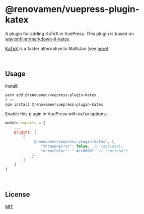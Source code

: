 # @renovamen/vuepress-plugin-katex

A plugin for adding KaTeX in VuePress. This plugin is based on [waylonflinn/markdown-it-katex](https://github.com/waylonflinn/markdown-it-katex).

[KaTeX](https://katex.org/) is a faster alternative to MathJax (see [here](https://www.intmath.com/cg5/katex-mathjax-comparison.php)).


&nbsp;

## Usage

Install:

```bash
yarn add @renovamen/vuepress-plugin-katex
# or
npm install @renovamen/vuepress-plugin-katex
```

Enable this plugin in VuePress with `KaTeX` options:

```js
module.exports = {
    ...
    plugins: [
        [
            '@renovamen/vuepress-plugin-katex', {
                "throwOnError": false,  // (optional)
                "errorColor": " #cc0000"  // (optional)
            }
        ]
    ]
}
```

&nbsp;

## License

[MIT](LICENSE)